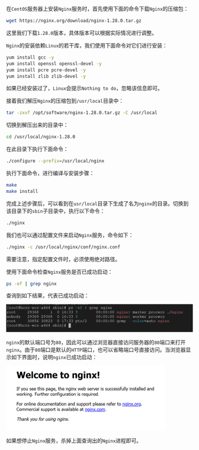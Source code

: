 在`CentOS`服务器上安装`Nginx`服务时，首先使用下面的命令下载`Nginx`的压缩包：

```sh
wget https://nginx.org/download/nginx-1.28.0.tar.gz
```

这里我们下载`1.28.0`版本，具体版本可以根据实际情况进行调整。

`Nginx`的安装依赖`Linux`的若干库，我们使用下面命令对它们进行安装：

```sh
yum install gcc -y
yum install openssl openssl-devel -y
yum install pcre pcre-devel -y
yum install zlib zlib-devel -y
```

如果已经安装过了，`Linux`会提示`Nothing to do`，忽略该信息即可。

接着我们解压`Nginx`的压缩包到`/usr/local`目录中：

```sh
tar -zxvf /opt/software/nginx-1.28.0.tar.gz -C /usr/local
```

切换到解压出来的目录中：

```sh
cd /usr/local/nginx-1.28.0
```

在此目录下执行下面命令：

```sh
./configure --prefix=/usr/local/nginx
```

执行下面命令，进行编译与安装步骤：

```sh
make
make install
```

完成上述步骤后，可以看到在`usr/local`目录下生成了名为`nginx`的目录。切换到该目录下的`sbin`子目录中，执行以下命令：

```sh
./nginx
```

我们也可以通过配置文件来启动`Nginx`服务，命令如下：

```sh
./nginx -c /usr/local/nginx/conf/nginx.conf
```

需要注意，指定配置文件时，必须使用绝对路径。

使用下面命令检查`Nginx`服务是否已成功启动：

```sh
ps -ef | grep nginx
```

查询到如下结果，代表已成功启动：

<img src="image/image-20251021173332940.png" alt="image-20251021173332940" style="zoom:60%;" />

`nginx`的默认端口号为`80`，因此可以通过浏览器直接访问服务器的`80`端口来打开`nginx`。由于`80`端口是默认的`HTTP`端口，也可以省略端口号直接访问。当浏览器显示如下界面时，说明`nginx`已成功启动：

<img src="image/image-20251021173458429.png" alt="image-20251021173458429" style="zoom:50%;" />

如果想停止`Nginx`服务，杀掉上面查询出的`Nginx`进程即可。
